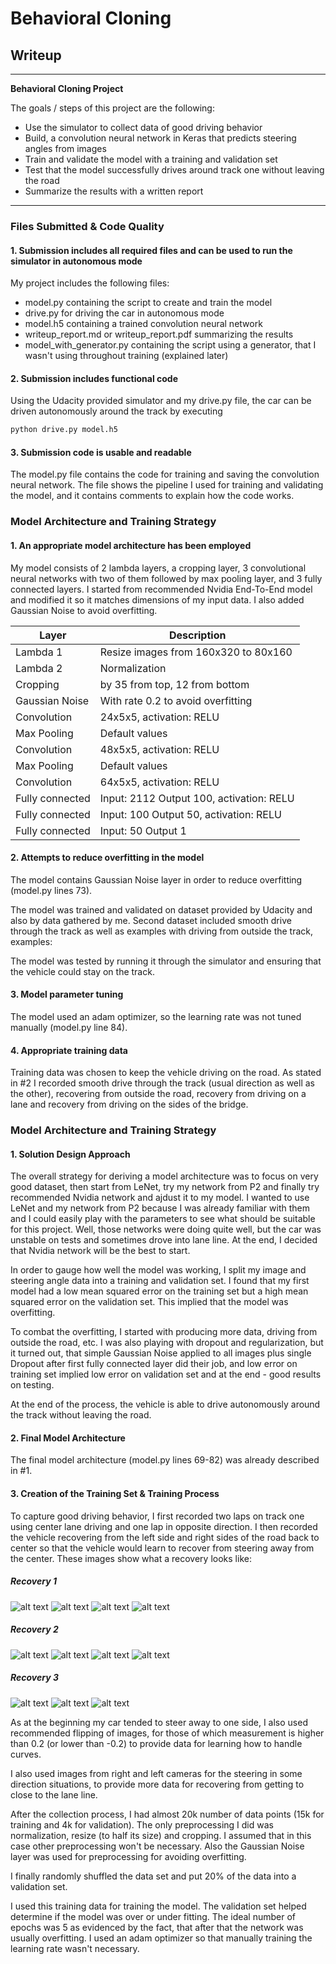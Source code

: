 # **Behavioral Cloning** 

## Writeup
---

**Behavioral Cloning Project**

The goals / steps of this project are the following:
* Use the simulator to collect data of good driving behavior
* Build, a convolution neural network in Keras that predicts steering angles from images
* Train and validate the model with a training and validation set
* Test that the model successfully drives around track one without leaving the road
* Summarize the results with a written report


[//]: # (Image References)

[image1]: ./examples/center_2017_05_15_19_00_57_782.jpg "steer_right1"
[image2]: ./examples/center_2017_05_15_19_00_58_840.jpg "steer_right2"
[image3]: ./examples/center_2017_05_15_19_00_59_055.jpg "steer_right3"
[image4]: ./examples/center_2017_05_15_19_00_59_348.jpg "steer_right4"
[image5]: ./examples/center_2017_05_15_19_01_23_941.jpg "steer_right5"
[image6]: ./examples/center_2017_05_15_19_01_24_180.jpg "steer_right6"
[image7]: ./examples/center_2017_05_15_19_01_24_577.jpg "steer_right7"
[image8]: ./examples/center_2017_05_15_19_01_25_316.jpg "steer_right8"
[image9]: ./examples/center_2017_05_15_19_02_06_307.jpg "steer_left1"
[image10]: ./examples/center_2017_05_15_19_02_06_593.jpg "steer_left2"
[image11]: ./examples/center_2017_05_15_19_02_07_368.jpg "steer_left3"

---
### Files Submitted & Code Quality

#### 1. Submission includes all required files and can be used to run the simulator in autonomous mode

My project includes the following files:
* model.py containing the script to create and train the model
* drive.py for driving the car in autonomous mode
* model.h5 containing a trained convolution neural network 
* writeup_report.md or writeup_report.pdf summarizing the results
* model_with_generator.py containing the script using a generator, that I wasn't using throughout training (explained later)

#### 2. Submission includes functional code
Using the Udacity provided simulator and my drive.py file, the car can be driven autonomously around the track by executing 
```sh
python drive.py model.h5
```

#### 3. Submission code is usable and readable

The model.py file contains the code for training and saving the convolution neural network. The file shows the pipeline I used for training and validating the model, and it contains comments to explain how the code works.

### Model Architecture and Training Strategy

#### 1. An appropriate model architecture has been employed

My model consists of 2 lambda layers, a cropping layer, 3 convolutional neural networks with two of them followed by max pooling layer, and 3 fully connected layers. I started from recommended Nvidia End-To-End model and modified it so it matches dimensions of my input data. I also added Gaussian Noise to avoid overfitting.

| Layer | Description |
| --- | --- |
| Lambda 1 | Resize images from 160x320 to 80x160 |
| Lambda 2 | Normalization |
| Cropping | by 35 from top, 12 from bottom |
| Gaussian Noise | With rate 0.2 to avoid overfitting |
| Convolution | 24x5x5, activation: RELU |
| Max Pooling | Default values |
| Convolution | 48x5x5, activation: RELU |
| Max Pooling | Default values |
| Convolution | 64x5x5, activation: RELU |
| Fully connected | Input: 2112 Output 100, activation: RELU |
| Fully connected | Input: 100 Output 50, activation: RELU |
| Fully connected | Input: 50 Output 1 |


#### 2. Attempts to reduce overfitting in the model

The model contains Gaussian Noise layer in order to reduce overfitting (model.py lines 73). 

The model was trained and validated on dataset provided by Udacity and also by data gathered by me. Second dataset included smooth drive through the track as well as examples with driving from outside the track, examples:


The model was tested by running it through the simulator and ensuring that the vehicle could stay on the track.

#### 3. Model parameter tuning

The model used an adam optimizer, so the learning rate was not tuned manually (model.py line 84).

#### 4. Appropriate training data

Training data was chosen to keep the vehicle driving on the road. As stated in #2 I recorded smooth drive through the track (usual direction as well as the other), recovering from outside the road, recovery from driving on a lane and recovery from driving on the sides of the bridge.

### Model Architecture and Training Strategy

#### 1. Solution Design Approach

The overall strategy for deriving a model architecture was to focus on very good dataset, then start from LeNet, try my network from P2 and finally try recommended Nvidia network and ajdust it to my model. I wanted to use LeNet and my network from P2 because I was already familiar with them and I could easily play with the parameters to see what should be suitable for this project. Well, those networks were doing quite well, but the car was unstable on tests and sometimes drove into lane line. At the end, I decided that Nvidia network will be the best to start.

In order to gauge how well the model was working, I split my image and steering angle data into a training and validation set. I found that my first model had a low mean squared error on the training set but a high mean squared error on the validation set. This implied that the model was overfitting. 

To combat the overfitting, I started with producing more data, driving from outside the road, etc. I was also playing with dropout and regularization, but it turned out, that simple Gaussian Noise applied to all images plus single Dropout after first fully connected layer did their job, and low error on training set implied low error on validation set and at the end - good results on testing.

At the end of the process, the vehicle is able to drive autonomously around the track without leaving the road.

#### 2. Final Model Architecture

The final model architecture (model.py lines 69-82) was already described in #1.

#### 3. Creation of the Training Set & Training Process

To capture good driving behavior, I first recorded two laps on track one using center lane driving and one lap in opposite direction.
I then recorded the vehicle recovering from the left side and right sides of the road back to center so that the vehicle would learn to recover from steering away from the center. These images show what a recovery looks like:

##### Recovery 1
![alt text][image1]
![alt text][image2]
![alt text][image3]
![alt text][image4]

##### Recovery 2
![alt text][image5]
![alt text][image6]
![alt text][image7]
![alt text][image8]

##### Recovery 3
![alt text][image9]
![alt text][image10]
![alt text][image11]

As at the beginning my car tended to steer away to one side, I also used recommended flipping of images, for those of which measurement is higher than 0.2 (or lower than -0.2) to provide data for learning how to handle curves.

I also used images from right and left cameras for the steering in some direction situations, to provide more data for recovering from getting to close to the lane line.

After the collection process, I had almost 20k number of data points (15k for training and 4k for validation). The only preprocessing I did was normalization, resize (to half its size) and cropping. I assumed that in this case other preprocessing won't be necessary. Also the Gaussian Noise layer was used for preprocessing for avoiding overfitting.


I finally randomly shuffled the data set and put 20% of the data into a validation set. 

I used this training data for training the model. The validation set helped determine if the model was over or under fitting. The ideal number of epochs was 5 as evidenced by the fact, that after that the network was usually overfitting. I used an adam optimizer so that manually training the learning rate wasn't necessary.
